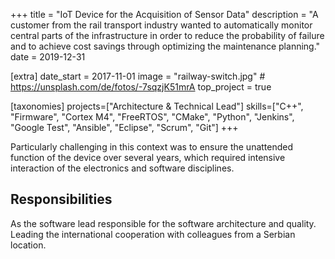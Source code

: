+++
title = "IoT Device for the Acquisition of Sensor Data"
description = "A customer from the rail transport industry wanted to automatically monitor central parts of the infrastructure in order to reduce the probability of failure and to achieve cost savings through optimizing the maintenance planning."
date = 2019-12-31

[extra]
date_start = 2017-11-01
image = "railway-switch.jpg" # https://unsplash.com/de/fotos/-7sqzjK51mrA
top_project = true

[taxonomies]
projects=["Architecture & Technical Lead"]
skills=["C++", "Firmware", "Cortex M4", "FreeRTOS", "CMake", "Python", "Jenkins", "Google Test", "Ansible", "Eclipse", "Scrum", "Git"]
+++

Particularly challenging in this context was to ensure the unattended function of the device over several years, which required intensive interaction of the electronics and software disciplines.

## Responsibilities

As the software lead responsible for the software architecture and quality. Leading the international cooperation with colleagues from a Serbian location.
